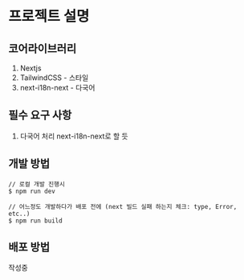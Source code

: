 # 프로젝트 설명

## 코어라이브러리

1. Nextjs
2. TailwindCSS - 스타일
3. next-i18n-next - 다국어

## 필수 요구 사항

1. 다국어 처리 next-i18n-next로 할 듯

## 개발 방법

```
// 로컬 개발 진행시
$ npm run dev

// 어느정도 개발하다가 배포 전에 (next 빌드 실패 하는지 체크: type, Error, etc..)
$ npm run build
```

## 배포 방법

작성중
